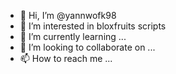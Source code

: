 - 👋 Hi, I’m @yannwofk98
- 👀 I’m interested in bloxfruits scripts 
- 🌱 I’m currently learning ...
- 💞️ I’m looking to collaborate on ...
- 📫 How to reach me ...

<!---
yannwofk98/yannwofk98 is a ✨ special ✨ repository because its `README.md` (this file) appears on your GitHub profile.
You can click the Preview link to take a look at your changes.
--->
